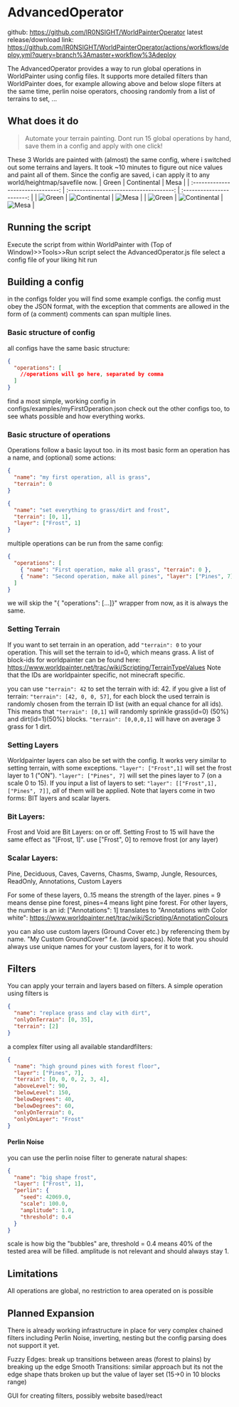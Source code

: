 # AdvancedOperator

github: https://github.com/IR0NSIGHT/WorldPainterOperator
latest release/download link: https://github.com/IR0NSIGHT/WorldPainterOperator/actions/workflows/deploy.yml?query=branch%3Amaster+workflow%3Adeploy

The AdvancedOperator provides a way to run global operations in WorldPainter using
config files.
It supports more detailed filters than WorldPainter does, for example allowing above and below slope filters at the same time, perlin noise operators, choosing randomly from a list of terrains to set, ...

## What does it do

> Automate your terrain painting. Dont run 15 global operations by hand, save them in a config and apply with one click!

These 3 Worlds are painted with (almost) the same config, where i switched out some terrains and layers.
It took ~10 minutes to figure out nice values and paint all of them.
Since the config are saved, i can apply it to any world/heightmap/savefile now.
|               Green               |               Continental               |           Mesa            |
| :-------------------------------: | :-------------------------------------: | :-----------------------: |
| ![Green](imgs/3d_icy.png) | ![Continental](imgs/3d_continental.png) | ![Mesa](imgs/3d_mesa.png) |
| ![Green](imgs/terrain_icy.png) | ![Continental](imgs/terrain_continental.png) | ![Mesa](imgs/terrain_mesa.png) |



## Running the script

Execute the script from within WorldPainter with (Top of Window)>>Tools>>Run script
select the AdvancedOperator.js file
select a config file of your liking
hit run

## Building a config

in the configs folder you will find some example configs.
the config must obey the JSON format, with the exception that comments are allowed in the form of (a comment)
comments can span multiple lines.

### Basic structure of config

all configs have the same basic structure:

```json
{
  "operations": [
    //operations will go here, separated by comma
  ]
}
```

find a most simple, working config in configs/examples/myFirstOperation.json
check out the other configs too, to see whats possible and how everything works.

### Basic structure of operations

Operations follow a basic layout too.
in its most basic form an operation has a name, and (optional) some actions:

```json
{
  "name": "my first operation, all is grass",
  "terrain": 0
}
```

```json
{
  "name": "set everything to grass/dirt and frost",
  "terrain": [0, 1],
  "layer": ["Frost", 1]
}
```

multiple operations can be run from the same config:

```json
{
  "operations": [
    { "name": "First operation, make all grass", "terrain": 0 },
    { "name": "Second operation, make all pines", "layer": ["Pines", 7] }
  ]
}
```

we will skip the "{ "operations": [...]}" wrapper from now, as it is always the same.

### Setting Terrain

If you want to set terrain in an operation, add `"terrain": 0` to your operation.
This will set the terrain to id=0, which means grass.
A list of block-ids for worldpainter can be found here: https://www.worldpainter.net/trac/wiki/Scripting/TerrainTypeValues
Note that the IDs are worldpainter specific, not minecraft specific.

you can use `"terrain": 42` to set the terrain with id: 42.
if you give a list of terrain: `"terrain": [42, 0, 0, 57]`, for each block the used terrain is randomly chosen from the terrain ID list (with an equal chance for all ids).
This means that `"terrain": [0,1]` will randomly sprinkle grass(id=0) (50%) and dirt(id=1)(50%) blocks.
`"terrain": [0,0,0,1]` will have on average 3 grass for 1 dirt.

### Setting Layers

Worldpainter layers can also be set with the config.
It works very similar to setting terrain, with some exceptions.
`"layer": ["Frost",1]` will set the frost layer to 1 ("ON"). `"layer": ["Pines", 7]` will set the pines layer to 7 (on a scale 0 to 15).
If you input a list of layers to set: `"layer": [["Frost",1],  ["Pines", 7]]`, _all_ of them will be applied.
Note that layers come in two forms: BIT layers and scalar layers.

### Bit Layers:

Frost and Void are Bit Layers: on or off.
Setting Frost to 15 will have the same effect as "[Frost, 1]".
use ["Frost", 0] to remove frost (or any layer)

### Scalar Layers:

Pine, Deciduous, Caves, Caverns, Chasms, Swamp, Jungle, Resources, ReadOnly, Annotations, Custom Layers

For some of these layers, 0..15 means the strength of the layer. pines = 9 means dense pine forest, pines=4 means light pine forest.
For other layers, the number is an id: ["Annotations": 1] translates to "Annotations with Color white":
https://www.worldpainter.net/trac/wiki/Scripting/AnnotationColours

you can also use custom layers (Ground Cover etc.) by referencing them by name. "My Custom GroundCover" f.e. (avoid spaces). Note that you should always use unique names for your custom layers, for it to work.

## Filters

You can apply your terrain and layers based on filters.
A simple operation using filters is

```json
{
  "name": "replace grass and clay with dirt",
  "onlyOnTerrain": [0, 35],
  "terrain": [2]
}
```

a complex filter using all available standardfilters:

```json
{
  "name": "high ground pines with forest floor",
  "layer": ["Pines", 7],
  "terrain": [0, 0, 0, 2, 3, 4],
  "aboveLevel": 90,
  "belowLevel": 150,
  "belowDegrees": 40,
  "belowDegrees": 60,
  "onlyOnTerrain": 0,
  "onlyOnLayer": "Frost"
}
```

#### Perlin Noise

you can use the perlin noise filter to generate natural shapes:

```json
{
  "name": "big shape frost",
  "layer": ["Frost", 1],
  "perlin": {
    "seed": 42069.0,
    "scale": 100.0,
    "amplitude": 1.0,
    "threshold": 0.4
  }
}
```

scale is how big the "bubbles" are, threshold = 0.4 means 40% of the tested area will be filled.
amplitude is not relevant and should always stay 1.

## Limitations

All operations are global, no restriction to area operated on is possible

## Planned Expansion

There is already working infrastructure in place for very complex chained filters including Perlin Noise, inverting, nesting but the config parsing does not support it yet.

Fuzzy Edges: break up transitions between areas (forest to plains) by breaking up the edge
Smooth Transitions: similar approach but its not the edge shape thats broken up but the value of layer set (15->0 in 10 blocks range)

GUI for creating filters, possibly website based/react
